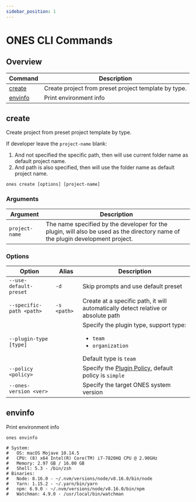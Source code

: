 ```yaml
---
sidebar_position: 1
---
```


# ONES CLI Commands

## Overview

| Command             | Description                                          |
| ------------------- | ---------------------------------------------------- |
| [create](#create)   | Create project from preset project template by type. |
| [envinfo](#envinfo) | Print environment info                               |

## create

Create project from preset project template by type.

If developer leave the `project-name` blank:

1. And not specified the specific path, then will use current folder name as default project name.
2. And path is also specified, then will use the folder name as default project name.

```shell
ones create [options] [project-name]
```

### Arguments

| Argument       | Description                                                                                                                    |
| -------------- | ------------------------------------------------------------------------------------------------------------------------------ |
| `project-name` | The name specified by the developer for the plugin, will also be used as the directory name of the plugin development project. |

### Options

| Option                   | Alias       | Description                                                                                                   |
| ------------------------ | ----------- | ------------------------------------------------------------------------------------------------------------- |
| `--use-default-preset`   | `-d`        | Skip prompts and use default preset                                                                           |
| `--specific-path <path>` | `-s <path>` | Create at a specific path, it will automatically detect relative or absolute path                             |
| `--plugin-type [type]`   |             | Specify the plugin type, support type: <ul><li>`team`</li><li>`organization`</li></ul> Default type is `team` |
| `--policy <policy>`      |             | Specify the [Plugin Policy](../../guide/policy.mdx), default policy is `simple`                               |
| `--ones-version <ver>`   |             | Specify the target ONES system version                                                                        |

## envinfo

Print environment info

```shell
ones envinfo

# System:
#   OS: macOS Mojave 10.14.5
#   CPU: (8) x64 Intel(R) Core(TM) i7-7820HQ CPU @ 2.90GHz
#   Memory: 2.97 GB / 16.00 GB
#   Shell: 5.3 - /bin/zsh
# Binaries:
#   Node: 8.16.0 - ~/.nvm/versions/node/v8.16.0/bin/node
#   Yarn: 1.15.2 - ~/.yarn/bin/yarn
#   npm: 6.9.0 - ~/.nvm/versions/node/v8.16.0/bin/npm
#   Watchman: 4.9.0 - /usr/local/bin/watchman
```
